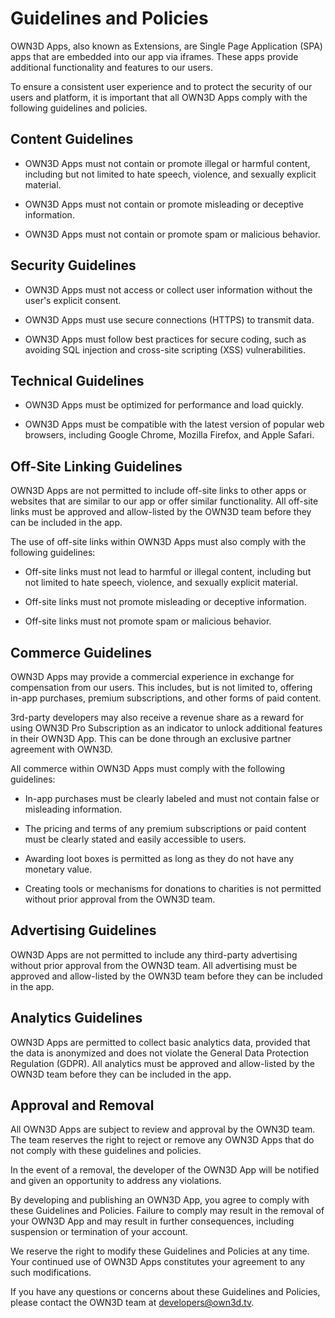 # Guidelines and Policies <Badge text="closed beta" type="warning"/>

OWN3D Apps, also known as Extensions, are Single Page Application (SPA) apps that are embedded into our app via iframes.
These apps provide additional functionality and features to our users.

To ensure a consistent user experience and to protect the security of our users and platform, it is important that all
OWN3D Apps comply with the following guidelines and policies.

## Content Guidelines

- OWN3D Apps must not contain or promote illegal or harmful content, including but not limited to hate speech, violence,
  and sexually explicit material.

- OWN3D Apps must not contain or promote misleading or deceptive information.

- OWN3D Apps must not contain or promote spam or malicious behavior.

## Security Guidelines

- OWN3D Apps must not access or collect user information without the user's explicit consent.

- OWN3D Apps must use secure connections (HTTPS) to transmit data.

- OWN3D Apps must follow best practices for secure coding, such as avoiding SQL injection and cross-site scripting (XSS)
  vulnerabilities.

## Technical Guidelines

- OWN3D Apps must be optimized for performance and load quickly.

- OWN3D Apps must be compatible with the latest version of popular web browsers, including Google Chrome, Mozilla
  Firefox, and Apple Safari.

## Off-Site Linking Guidelines

OWN3D Apps are not permitted to include off-site links to other apps or websites that are similar to our app or offer
similar functionality. All off-site links must be approved and allow-listed by the OWN3D team before they can be
included in the app.

The use of off-site links within OWN3D Apps must also comply with the following guidelines:

- Off-site links must not lead to harmful or illegal content, including but not limited to hate speech, violence, and
  sexually explicit material.

- Off-site links must not promote misleading or deceptive information.

- Off-site links must not promote spam or malicious behavior.

## Commerce Guidelines

OWN3D Apps may provide a commercial experience in exchange for compensation from our users. This includes, but is not
limited to, offering in-app purchases, premium subscriptions, and other forms of paid content.

3rd-party developers may also receive a revenue share as a reward for using OWN3D Pro Subscription as an indicator to
unlock additional features in their OWN3D App. This can be done through an exclusive partner agreement with OWN3D.

All commerce within OWN3D Apps must comply with the following guidelines:

- In-app purchases must be clearly labeled and must not contain false or misleading information.

- The pricing and terms of any premium subscriptions or paid content must be clearly stated and easily accessible to
  users.

- Awarding loot boxes is permitted as long as they do not have any monetary value.

- Creating tools or mechanisms for donations to charities is not permitted without prior approval from the OWN3D team.

## Advertising Guidelines

OWN3D Apps are not permitted to include any third-party advertising without prior approval from the OWN3D team. All
advertising must be approved and allow-listed by the OWN3D team before they can be included in the app.

## Analytics Guidelines

OWN3D Apps are permitted to collect basic analytics data, provided that the data is anonymized and does not violate the
General Data Protection Regulation (GDPR). All analytics must be approved and allow-listed by the OWN3D team before they
can be included in the app.

## Approval and Removal

All OWN3D Apps are subject to review and approval by the OWN3D team. The team reserves the right to reject or remove
any OWN3D Apps that do not comply with these guidelines and policies.

In the event of a removal, the developer of the OWN3D App will be notified and given an opportunity to address any
violations.

By developing and publishing an OWN3D App, you agree to comply with these Guidelines and Policies. Failure to comply
may result in the removal of your OWN3D App and may result in further consequences, including suspension or
termination of your account.

We reserve the right to modify these Guidelines and Policies at any time. Your continued use of OWN3D Apps constitutes
your agreement to any such modifications.

If you have any questions or concerns about these Guidelines and Policies, please contact the OWN3D team at
[developers@own3d.tv](mailto:developers@own3d.tv).